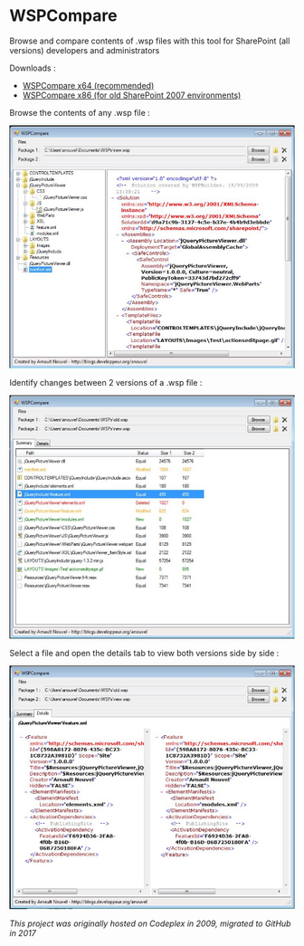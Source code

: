 # WSPCompare

Browse and compare contents of .wsp files with this tool for SharePoint (all versions) developers and administrators

Downloads :
* [WSPCompare x64 (recommended)](README/WSPCompare.x64.zip)
* [WSPCompare x86 (for old SharePoint 2007 environments)](README/WSPCompare.x86.zip)

Browse the contents of any .wsp file :

![browse](README/browse.png)

Identify changes between 2 versions of a .wsp file :

![compare](README/compare.png)

Select a file and open the details tab to view both versions side by side :

![compare-content](README/compare-content.png)

*This project was originally hosted on Codeplex in 2009, migrated to GitHub in 2017*